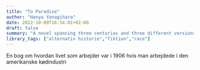 ```yaml
---
title: "To Paradise"
author: "Hanya Yanagihara"
date: 2022-10-09T16:54:01+02:00
draft: false
summary: "A novel spanning three centuries and three different versions of the American experiment"
library_tags: ["alternativ historie","fiktion","race"]
---
```


En bog om hvordan livet som arbejder var i 1906 hvis man arbejdede i den amerikanske kødindustri
